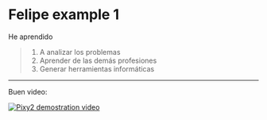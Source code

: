 # Felipe example 1

He aprendido

> 1. A analizar los problemas
> 1. Aprender de las demás profesiones
> 1. Generar herramientas informáticas

---

Buen video:

[![Pixy2 demostration video](http://img.youtube.com/vi/391dXDjqzXA/0.jpg)](http://www.youtube.com/watch?v=391dXDjqzXA)
